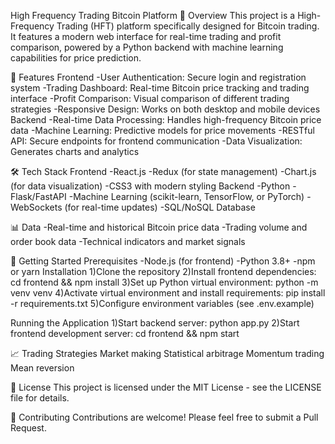 High Frequency Trading Bitcoin Platform
📌 Overview
This project is a High-Frequency Trading (HFT) platform specifically designed for Bitcoin trading. 
It features a modern web interface for real-time trading and profit comparison, powered by a Python 
backend with machine learning capabilities for price prediction.

🚀 Features
Frontend
-User Authentication: Secure login and registration system
-Trading Dashboard: Real-time Bitcoin price tracking and trading interface
-Profit Comparison: Visual comparison of different trading strategies
-Responsive Design: Works on both desktop and mobile devices
Backend
-Real-time Data Processing: Handles high-frequency Bitcoin price data
-Machine Learning: Predictive models for price movements
-RESTful API: Secure endpoints for frontend communication
-Data Visualization: Generates charts and analytics

🛠️ Tech Stack
Frontend
-React.js
-Redux (for state management)
-Chart.js (for data visualization)
-CSS3 with modern styling
Backend
-Python
-Flask/FastAPI
-Machine Learning (scikit-learn, TensorFlow, or PyTorch)
-WebSockets (for real-time updates)
-SQL/NoSQL Database

📊 Data
-Real-time and historical Bitcoin price data
-Trading volume and order book data
-Technical indicators and market signals

🚀 Getting Started
Prerequisites
-Node.js (for frontend)
-Python 3.8+
-npm or yarn
Installation
1)Clone the repository
2)Install frontend dependencies: cd frontend && npm install
3)Set up Python virtual environment: python -m venv venv
4)Activate virtual environment and install requirements: pip install -r requirements.txt
5)Configure environment variables (see .env.example)

Running the Application
1)Start backend server: python app.py
2)Start frontend development server: cd frontend && npm start

📈 Trading Strategies
Market making
Statistical arbitrage
Momentum trading
Mean reversion

📝 License
This project is licensed under the MIT License - see the LICENSE file for details.

🤝 Contributing
Contributions are welcome! Please feel free to submit a Pull Request.

